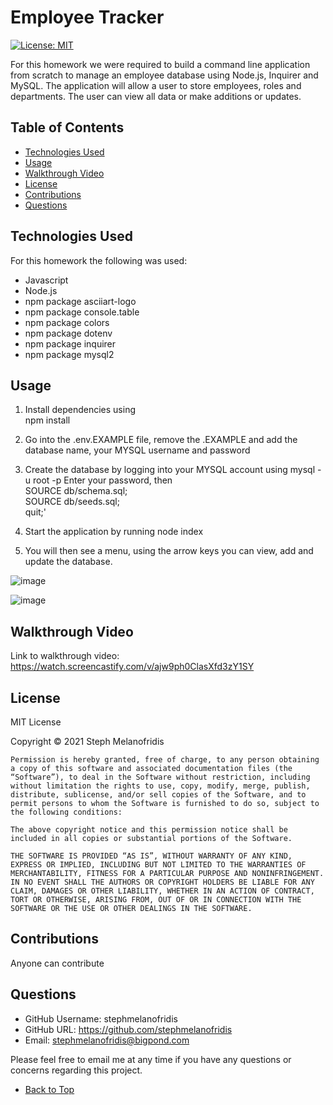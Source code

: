 # Employee Tracker
[![License: MIT](https://img.shields.io/badge/License-MIT-yellow.svg)](https://opensource.org/licenses/MIT)

For this homework we were required to build a command line application from scratch to manage an employee database using Node.js, Inquirer and MySQL. The application will allow a user to store employees, roles and departments. The user can view all data or make additions or updates. 
## Table of Contents
- [Technologies Used](#technologies-used)
- [Usage](#usage)
- [Walkthrough Video](#walkthrough-video)
- [License](#license)
- [Contributions](#contributions)
- [Questions](#questions)

## Technologies Used
For this homework the following was used:
* Javascript
* Node.js
* npm package asciiart-logo
* npm package console.table
* npm package colors 
* npm package dotenv
* npm package inquirer
* npm package mysql2

## Usage 

1. Install dependencies using     
     npm install

2. Go into the .env.EXAMPLE file, remove the .EXAMPLE and add the database name, your MYSQL username and password

3. Create the database by logging into your MYSQL account using 
    mysql -u root -p
Enter your password, then  
    SOURCE db/schema.sql;  
    SOURCE db/seeds.sql;  
    quit;'

4. Start the application by running 
    node index

6. You will then see a menu, using the arrow keys you can view, add and update the database.

![image](https://user-images.githubusercontent.com/82196946/134287564-fedfd9f1-5d9e-48bb-b816-c9e54e5ffad2.png)

![image](https://user-images.githubusercontent.com/82196946/134287677-aaab525a-4981-4a96-8fe2-e94acba3e999.png)

## Walkthrough Video

Link to walkthrough video: https://watch.screencastify.com/v/ajw9ph0ClasXfd3zY1SY

## License

MIT License

Copyright © 2021 Steph Melanofridis
                
    Permission is hereby granted, free of charge, to any person obtaining a copy of this software and associated documentation files (the “Software”), to deal in the Software without restriction, including without limitation the rights to use, copy, modify, merge, publish, distribute, sublicense, and/or sell copies of the Software, and to permit persons to whom the Software is furnished to do so, subject to the following conditions:
                
    The above copyright notice and this permission notice shall be included in all copies or substantial portions of the Software.
                
    THE SOFTWARE IS PROVIDED “AS IS”, WITHOUT WARRANTY OF ANY KIND, EXPRESS OR IMPLIED, INCLUDING BUT NOT LIMITED TO THE WARRANTIES OF MERCHANTABILITY, FITNESS FOR A PARTICULAR PURPOSE AND NONINFRINGEMENT. IN NO EVENT SHALL THE AUTHORS OR COPYRIGHT HOLDERS BE LIABLE FOR ANY CLAIM, DAMAGES OR OTHER LIABILITY, WHETHER IN AN ACTION OF CONTRACT, TORT OR OTHERWISE, ARISING FROM, OUT OF OR IN CONNECTION WITH THE SOFTWARE OR THE USE OR OTHER DEALINGS IN THE SOFTWARE.

## Contributions

Anyone can contribute

## Questions

* GitHub Username: stephmelanofridis
* GitHub URL: https://github.com/stephmelanofridis
* Email: stephmelanofridis@bigpond.com
    
Please feel free to email me at any time if you have any questions or concerns regarding this project.

- [Back to Top](#table-of-contents) 
    